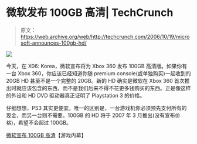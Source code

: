 # 微软发布 100GB 高清| TechCrunch

> 原文：<https://web.archive.org/web/http://techcrunch.com/2006/10/19/microsoft-announces-100gb-hd/>

![](img/ca6c32ba59fcd497d593c7ad053ebfcd.png)

今天，在 X06: Korea，微软宣布将为 Xbox 360 发布 100GB 高清版。如果你有一台 Xbox 360，你应该已经知道你随 premium console(或单独购买)一起收到的 20GB HD 甚至不是一个完整的 20GB。新的 HD 确实是微软在 Xbox 360 首次推出时就应该包含的东西，而不是我们后来不得不花更多钱购买的东西。正是像这样的外设和 HD DVD 驱动器真正证明了 Playstation 3 的价格。

仔细想想，PS3 其实更便宜。唯一的区别是，一台游戏机你必须预先支付所有的现金，而另一台则不需要。100GB 的 HD 将于 2007 年 3 月推出(没有宣布价格)，希望不会超过 100GB。

[微软宣布 100GB 高清](https://web.archive.org/web/20150110191458/http://www.gameinside.co.kr/bbs/read.html?table=bbs_newest&page=1&num=196&no=337&d%20epth=0)【游戏内幕】